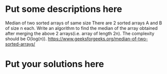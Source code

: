 
# Put some descriptions here 
Median of two sorted arrays of same size
There are 2 sorted arrays A and B of size n each. Write an algorithm to find the median of the array obtained after merging the above 2 arrays(i.e. array of length 2n). The complexity should be O(log(n)).
https://www.geeksforgeeks.org/median-of-two-sorted-arrays/
# Put your solutions here

